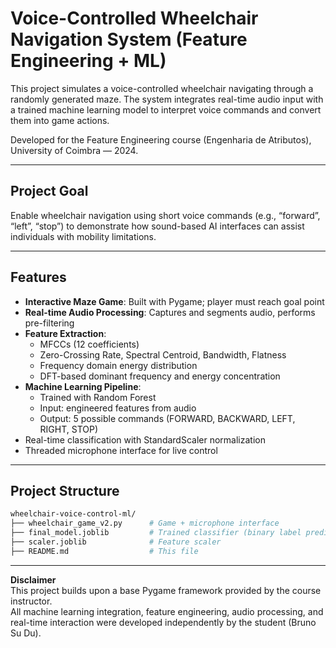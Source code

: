 # Voice-Controlled Wheelchair Navigation System (Feature Engineering + ML)

This project simulates a voice-controlled wheelchair navigating through a randomly generated maze. The system integrates real-time audio input with a trained machine learning model to interpret voice commands and convert them into game actions.

Developed for the Feature Engineering course (Engenharia de Atributos), University of Coimbra — 2024.

---

## Project Goal

Enable wheelchair navigation using short voice commands (e.g., “forward”, “left”, “stop”) to demonstrate how sound-based AI interfaces can assist individuals with mobility limitations.

---

## Features

- **Interactive Maze Game**: Built with Pygame; player must reach goal point
- **Real-time Audio Processing**: Captures and segments audio, performs pre-filtering
- **Feature Extraction**:
  - MFCCs (12 coefficients)
  - Zero-Crossing Rate, Spectral Centroid, Bandwidth, Flatness
  - Frequency domain energy distribution
  - DFT-based dominant frequency and energy concentration
- **Machine Learning Pipeline**:
  - Trained with Random Forest
  - Input: engineered features from audio
  - Output: 5 possible commands (FORWARD, BACKWARD, LEFT, RIGHT, STOP)
- Real-time classification with StandardScaler normalization
- Threaded microphone interface for live control

---

## Project Structure

```bash
wheelchair-voice-control-ml/
├── wheelchair_game_v2.py      # Game + microphone interface
├── final_model.joblib         # Trained classifier (binary label prediction)
├── scaler.joblib              # Feature scaler
├── README.md                  # This file
```
---
**Disclaimer**  
This project builds upon a base Pygame framework provided by the course instructor.  
All machine learning integration, feature engineering, audio processing, and real-time interaction were developed independently by the student (Bruno Su Du).

